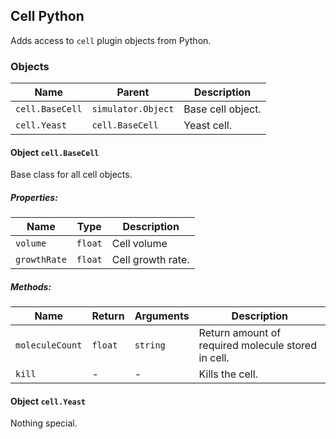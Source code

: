 
## Cell Python

Adds access to `cell` plugin objects from Python.

### Objects

| Name            | Parent             | Description        |
| --------------- | ------------------ | ------------------ |
| `cell.BaseCell` | `simulator.Object` | Base cell object.  |
| `cell.Yeast`    | `cell.BaseCell`    | Yeast cell.        |

#### Object `cell.BaseCell`

Base class for all cell objects.

##### Properties:

| Name         | Type    | Description       |
| ------------ | ------- | ----------------- |
| `volume`     | `float` | Cell volume       |
| `growthRate` | `float` | Cell growth rate. |

##### Methods:

| Name            | Return  | Arguments | Description       |
| --------------- | ------- | --------- | ----------------- |
| `moleculeCount` | `float` | `string`  | Return amount of required molecule stored in cell. |
| `kill`          | -       | -         | Kills the cell.   |

#### Object `cell.Yeast`

Nothing special.